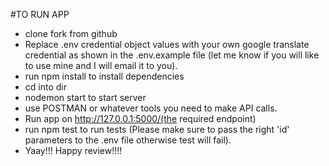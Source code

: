 #TO RUN APP
- clone fork from github
- Replace .env credential object values with your own google translate credential as shown in the .env.example file (let me know if you will like to use mine and I will email it to you).
- run npm install to install dependencies
- cd into dir
- nodemon start to start server
- use POSTMAN or whatever tools you need to make API calls.
- Run app on http://127.0.0.1:5000/(the required endpoint)
- run npm test to run tests (Please make sure to pass the right 'id' parameters to the .env file otherwise test will fail).
- Yaay!!! Happy review!!!!